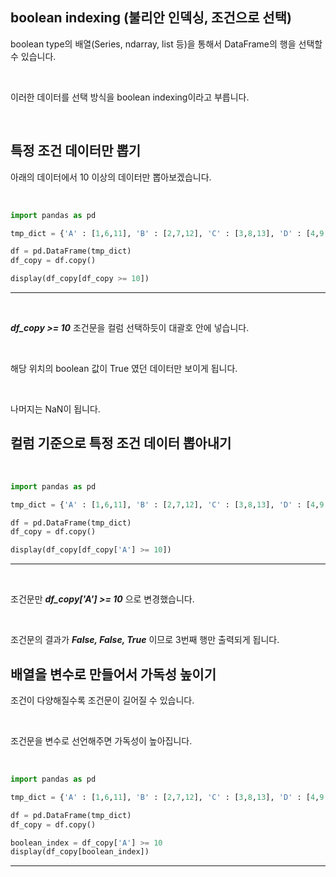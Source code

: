 <!-- [python/데이터분석] 파이썬 pandas DataFrame 조건으로 선택하기 boolean indexing -->

## boolean indexing (불리안 인덱싱, 조건으로 선택)

boolean type의 배열(Series, ndarray, list 등)을 통해서 DataFrame의 행을 선택할 수 있습니다.

<br>

이러한 데이터를 선택 방식을 boolean indexing이라고 부릅니다.

<br>

## 특정 조건 데이터만 뽑기

아래의 데이터에서 10 이상의 데이터만 뽑아보겠습니다.

<br>

<div>

~~~python
import pandas as pd

tmp_dict = {'A' : [1,6,11], 'B' : [2,7,12], 'C' : [3,8,13], 'D' : [4,9,14], 'E' : [5,10,15]}

df = pd.DataFrame(tmp_dict)
df_copy = df.copy()

display(df_copy[df_copy >= 10])
~~~
---

</div>

<br>

***df_copy >= 10*** 조건문을 컬럼 선택하듯이 대괄호 안에 넣습니다.

<br>

해당 위치의 boolean 값이 True 였던 데이터만 보이게 됩니다.

<br>

나머지는 NaN이 됩니다.

## 컬럼 기준으로 특정 조건 데이터 뽑아내기

<br>

<div>

~~~python
import pandas as pd

tmp_dict = {'A' : [1,6,11], 'B' : [2,7,12], 'C' : [3,8,13], 'D' : [4,9,14], 'E' : [5,10,15]}

df = pd.DataFrame(tmp_dict)
df_copy = df.copy()

display(df_copy[df_copy['A'] >= 10])
~~~
---

</div>

<br>

조건문만 ***df_copy['A'] >= 10*** 으로 변경했습니다.

<br>

조건문의 결과가 ***False, False, True*** 이므로 3번째 행만 출력되게 됩니다.

## 배열을 변수로 만들어서 가독성 높이기

조건이 다양해질수록 조건문이 길어질 수 있습니다.

<br>

조건문을 변수로 선언해주면 가독성이 높아집니다.

<br>

<div>

~~~python
import pandas as pd

tmp_dict = {'A' : [1,6,11], 'B' : [2,7,12], 'C' : [3,8,13], 'D' : [4,9,14], 'E' : [5,10,15]}

df = pd.DataFrame(tmp_dict)
df_copy = df.copy()

boolean_index = df_copy['A'] >= 10
display(df_copy[boolean_index])
~~~
---

</div>

<br>